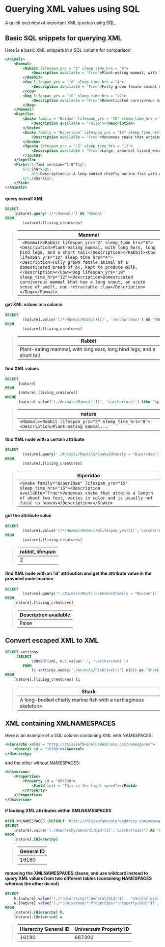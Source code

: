 # Querying XML values using SQL

A quick overview of important XML queries using SQL.

## Basic SQL snippets for querying XML

Here is a basic XML snippets in a SQL column for comparison:

```XML
<Animals>
	<Mammal>
		<Rabbit lifespan_yrs = "2" sleep_time_hrs = "8">
			<Description available = "True">Plant-eating mammal, with long ears, long hind legs, and a short tail</Description>
		</Rabbit>
		<Cow lifespan_yrs = "18" sleep_time_hrs = "4">
			<Description available = "True">Fully grown female animal of a domesticated breed of ox, kept to produce milk.</Description>
		</Cow>
		<Dog lifespan_yrs = "10" sleep_time_hrs = "12">
			<Description available = "True">Domesticated carnivorous mammal that has a long snout, an acute sense of smell, non-retractable claw</Description>
		</Dog>
	</Mammal>
	<Reptile>
		<Snake family = "Boidae" lifespan_yrs = "25" sleep_time_hrs = "16">
			<Description available = "False"></Description>
		</Snake>
		<Snake family = "Biperidae" lifespan_yrs = "15" sleep_time_hrs = "16">
		    <Description available = "True">Venomous snake that attains a length of about two feet, varies in color and is usually not fatal to humans</Description>
		</Snake>
		<Iguana lifespan_yrs = "15" sleep_time_hrs = "12">
			<Description available = "True">Large, arboreal lizard which has stout legs and a crest of spines from neck to tail</Description>
		</Iguana>
	</Reptile>
	<Fish>&lt;?xml version="1.0"?&gt;
		&lt;Shark&gt;
			&lt;Description&gt;A long-bodied chiefly marine fish with a cartilaginous skeleton&lt;/Description&gt;
		&lt;/Shark&gt;
	</Fish>
</Animals>
```

#### query overall XML
```SQL
SELECT
	[nature].query('(/*/Mammal)') AS 'Mammal'
FROM   
        [nature].[living_creatures]
```

>|       Mammal	       |
>| ------------------- |
>| ``` <Mammal><Rabbit lifespan_yrs="2" sleep_time_hrs="8"><Description>Plant-eating mammal, with long ears, long hind legs, and a short tail</Description></Rabbit><Cow lifespan_yrs="18" sleep_time_hrs="4"><Description>Fully grown female animal of a domesticated breed of ox, kept to produce milk.</Description></Cow><Dog lifespan_yrs="10" sleep_time_hrs="12"><Description>Domesticated carnivorous mammal that has a long snout, an acute sense of smell, non-retractable claw</Description></Dog></Mammal>```|

#### get XML values in a column
```SQL
SELECT
        [nature].value('(/*/Mammal/Rabbit)[1]', 'varchar(max)') AS 'Rabbit'
FROM 
        [nature].[living_creatures]
```

>|   Rabbit   |
>| ------------------- |
>|         Plant-eating mammal, with long ears, long hind legs, and a short tail	       |

#### find XML values
```SQL
SELECT 
      [nature] 
FROM 
      [nature].[living_creatures]
WHERE 
      [nature].value('(./Animals/Mammal)[1]', 'varchar(max)') like '%plant%''
```

>|   nature   |
>| ------------------- |
>|         ``` <Mammal><Rabbit lifespan_yrs="2" sleep_time_hrs="8"><Description>Plant-eating mammal... ```	       |

#### find XML node with a certain attribute
```SQL
SELECT
        [nature].query('./Animals/Reptile/Snake[@family = "Biperidae"]') AS 'Biperidae'
FROM
        [nature].[living_creatures]
```


>|   Biperidae   |
>| ------------------- |
>| ```<Snake family="Biperidae" lifespan_yrs="15" sleep_time_hrs="16"><Description available="True">Venomous snake that attains a length of about two feet, varies in color and is usually not fatal to humans</Description></Snake>``` |


#### get the attribute value 
```SQL
SELECT 
        [nature].value('(/*/Mammal/Rabbit/@lifespan_yrs)[1]','varchar(max)') AS 'rabbit_lifespan'
FROM 
        [nature].[living_creatures]
```

>|   rabbit_lifespan   |
>| ------------------- |
>|         2	       |


#### find XML node with an 'id' attribution and get the attribute value in the provided node location
```SQL
SELECT 
        [nature].query('(./Animals/Reptile/Snake[@family = "Boidae"])').value('(/Snake/Description/@available)[1]', 'varchar(max)') as 'Description available'
FROM 
	[nature].[living_creatures]
```

>|       Description available      |
>| ------------------- |
>| False |



## Convert escaped XML to XML
```SQL
SELECT settings
	,(SELECT 
			CONVERT(xml, n.c.value('.', 'varchar(max)'))
		FROM 
			lc.settings.nodes('./Animals/Fish/text()') n(c)) as 'Shark'
FROM  
	[nature].[living_creatures] lc
```

>|       Shark      |
>| ------------------- |
>| <Shark><Description>A long-bodied chiefly marine fish with a cartilaginous skeleton></Description></Shark> |

## XML containing XMLNAMESPACES

Here is an example of a SQL column containing XML with NAMESPACES:

```XML
<Hierarchy xmlns = "http://thisisafakenatureaddress.com/namespaces">
	<General id = "16180"></General>
</Hierarchy>
```

and the other without NAMESPACES:

```XML
<Universum>
	<Properties>
		<Property id = "667300">
			<Field text = "This is the light speed"></Field>
		</Property>
	</Properties>
</Universum>
```



#### if looking XML attributes within XMLNAMESPACES
```SQL
WITH XMLNAMESPACES (DEFAULT 'http://thisisafakenatureaddress.com/namespaces')
SELECT
	[nature].value('(./Hierarchy/General/@id)[1]','varchar(max)') AS 'General ID'
FROM 
	[nature].[Hierarchy]
```

>|       General ID      |
>| ------------------- |
>|         16180       |

#### removing the XMLNAMESPACES clause, and use wildcard instead to query XML values from two different tables (containing NAMESPACES whereas the other do not)
```SQL
SELECT
	h.[nature].value('(./*:Hierarchy/*:General/@id)[1]', 'varchar(max)') as 'Hierarchy General ID',
	u.[nature].value('(./*:Universum/*:Properties/*:Property/@id)[1]','varchar(max)') as 'Universum Property ID'
FROM 
	[nature].[Hierarchy] h,
	[nature].[Universum] u
```		

>| Hierarchy General ID |   Universum Property ID  |
>| -------------------- | ------------------------ |
>|     16180     |      667300    |
